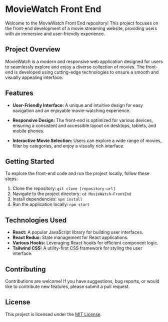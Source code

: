 # MovieWatch Front End

Welcome to the MovieWatch Front End repository! This project focuses on the front-end development of a movie streaming website, providing users with an immersive and user-friendly experience.

## Project Overview

MovieWatch is a modern and responsive web application designed for users to seamlessly explore and enjoy a diverse collection of movies. The front-end is developed using cutting-edge technologies to ensure a smooth and visually appealing interface.

## Features

- **User-Friendly Interface:** A unique and intuitive design for easy navigation and an enjoyable movie-watching experience.

- **Responsive Design:** The front-end is optimized for various devices, ensuring a consistent and accessible layout on desktops, tablets, and mobile phones.

- **Interactive Movie Selection:** Users can explore a wide range of movies, filter by categories, and enjoy a visually rich interface.

## Getting Started

To explore the front-end code and run the project locally, follow these steps:

1. Clone the repository: `git clone [repository-url]`
2. Navigate to the project directory: `cd MovieWatch-FrontEnd`
3. Install dependencies: `npm install`
4. Run the application locally: `npm start`

## Technologies Used

- **React:** A popular JavaScript library for building user interfaces.
- **React Redux:** State management for React applications.
- **Various Hooks:** Leveraging React hooks for efficient component logic.
- **Tailwind CSS:** A utility-first CSS framework for styling the user interface.

## Contributing

Contributions are welcome! If you have suggestions, bug reports, or would like to contribute new features, please submit a pull request. 

## License

This project is licensed under the [MIT License](LICENSE).
